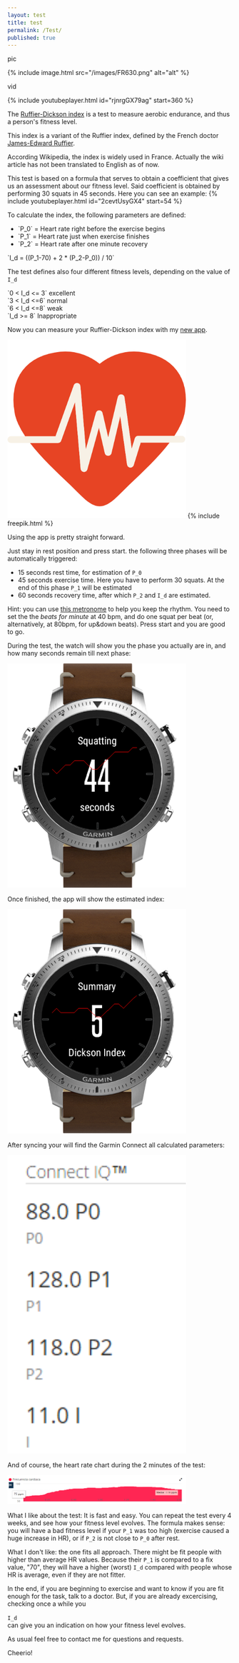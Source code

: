 ```yaml
---
layout: test
title: test
permalink: /Test/
published: true
---
```


pic

{% include image.html src="/images/FR630.png" alt="alt" %}


vid

{% include youtubeplayer.html id="rjnrgGX79ag" start=360 %}

The [Ruffier-Dickson index](https://es.wikipedia.org/wiki/Test_de_Ruffier#Variante:_.C3.8Dndice_de_Ruffier-Dickson) is a test to measure aerobic endurance, and thus a person's fitness level.

This index is a variant of the Ruffier index, defined by the French doctor [James-Edward Ruffier](https://fr.wikipedia.org/wiki/James-Edward_Ruffier).

According Wikipedia, the index is widely used in France. Actually the wiki article has not been translated to English as of now. 

This test is based on a formula that serves to obtain a coefficient that gives us an assessment about our fitness level. Said coefficient is obtained by performing 30 squats in 45 seconds. Here you can see an example:
{% include youtubeplayer.html id="2cevtUsyGX4" start=54 %}

To calculate the index, the following parameters are defined:


- <div>`P_0` = Heart rate right before the exercise begins </div>
- <div>`P_1` = Heart rate just when exercise finishes </div>
- <div>`P_2` = Heart rate after one minute recovery </div>

<div>`I_d = ((P_1-70) + 2 * (P_2-P_0)) / 10`</div>

The test defines also four different fitness levels, depending on the value of `I_d`

<div>`0 < I_d <= 3` excellent </div>
<div>`3 < I_d <=6` normal </div>
<div>`6 < I_d <=8` weak </div>
<div>`I_d >= 8` Inappropriate </div>

Now you can measure your Ruffier-Dickson index with my [new app](https://apps.garmin.com/es-ES/apps/3448594e-c17a-4c78-8ccf-5ec0cb2d10be). 

<img src="/images/cardiogram_512.png" width="400">
{% include freepik.html %}


Using the app is pretty straight forward. 

Just stay in rest position and press start. the following three phases will be automatically triggered:


- 15 seconds rest time, for estimation of `P_0`
- 45 seconds exercise time. Here you have to perform 30 squats. At the end of this phase `P_1` will be estimated
- 60 seconds recovery time, after which `P_2` and `I_d` are estimated. 

Hint: you can use [this metronome](http://a.bestmetronome.com/) to help you keep the rhythm. You need to set the the *beats for minute* at 40 bpm, and do one squat per beat (or, alternatively, at 80bpm, for up&down beats). Press start and you are good to go. 

During the test, the watch will show you the phase you actually are in, and how many seconds remain till next phase:

<img src="/images/2017-02-13_04h16_30.png" width="400">


Once finished, the app will show the estimated index:

<img src="/images/2017-02-13_04h18_19.png" width="400">


After syncing your will find the Garmin Connect all calculated parameters:

<img src="/images/2017-02-13_04h57_02.png" width="400">


And of course, the heart rate chart during the 2 minutes of the test:

<img src="/images/2017-02-13_04h56_53.png" width="400">


What I like about the test: It is fast and easy. You can repeat the test every 4 weeks, and see how your fitness level evolves. 
The formula makes sense: you will have a bad fitness level if your `P_1` was too high (exercise caused a huge increase in HR), or if `P_2` is not close to `P_0` after rest. 

What I don't like: the one fits all approach. There might be fit people with higher than average HR values. Because their `P_1` is compared to a fix value, "70", they will have a higher (worst) `I_d` compared with people whose HR is average, even if they are not fitter. 

In the end, if you are beginning to exercise and want to know if you are fit enough for the task, talk to a doctor. 
But, if you are already excercising, checking once a while you <div>`I_d`</div> can give you an indication on how your fitness level evolves. 

As usual feel free to contact me for questions and requests. 

Cheerio!

